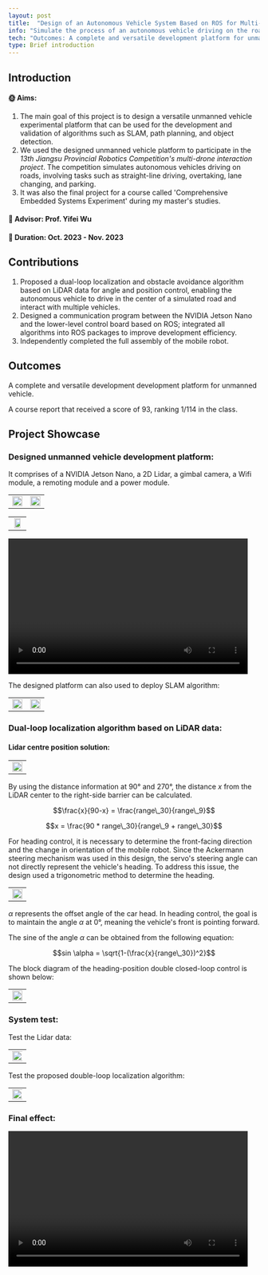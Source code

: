 ```yaml
---
layout: post
title:  "Design of an Autonomous Vehicle System Based on ROS for Multi-Vehicle Interaction Scenarios"
info: "Simulate the process of an autonomous vehicle driving on the road."
tech: "Outcomes: A complete and versatile development platform for unmanned vehicles."
type: Brief introduction
---
```


## Introduction

#### &#127774; Aims: 

1. The main goal of this project is to design a versatile unmanned vehicle experimental platform that can be used for the development and validation of algorithms such as SLAM, path planning, and object detection.
2. We used the designed unmanned vehicle platform to participate in the *13th Jiangsu Provincial Robotics Competition's multi-drone interaction project*. The competition simulates autonomous vehicles driving on roads, involving tasks such as straight-line driving, overtaking, lane changing, and parking.
3. It was also the final project for a course called 'Comprehensive Embedded Systems Experiment' during my master's studies. 
   

#### &#128221; Advisor: Prof. Yifei Wu 

#### &#128197; Duration: Oct. 2023 - Nov. 2023

## Contributions

1. Proposed a dual-loop localization and obstacle avoidance algorithm based on LiDAR data for angle and position control, enabling the autonomous vehicle to drive in the center of a simulated road and interact with multiple vehicles.
2. Designed a communication program between the NVIDIA Jetson Nano and the lower-level control board based on ROS; integrated all algorithms into ROS packages to improve development efficiency.
3. Independently completed the full assembly of the mobile robot.


## Outcomes
 
A complete and versatile development development platform for unmanned vehicle.

A course report that received a score of 93, ranking 1/114 in the class.

## Project Showcase

### Designed unmanned vehicle development platform:

It comprises of a NVIDIA Jetson Nano, a 2D Lidar, a gimbal camera, a Wifi module, a remoting module and a power module.

<table rules="none" align="center">
	<tr>
		<td>
			<center>
				<img src="https://effun.xyz/assets/img/20220928/2.jpg" width="100%" />
				<br/>
				<font color="AAAAAA"></font>
			</center>
		</td>
        		<td>
			<center>
				<img src="https://effun.xyz/assets/img/20220928/1.jpg" width="100%" />
				<br/>
				<font color="AAAAAA"></font>
			</center>
		</td>
        </td>
	</tr>
</table>

<table rules="none" align="center">
	<tr>
		<td>
			<center>
				<img src="https://effun.xyz/assets/img/20220928/微信图片_20240907205620.jpg" width="80%" />
				<br/>
				<font color="AAAAAA"></font>
			</center>
		</td>
	</tr>
</table>
        		
<video width="480" height="272" controls>
    
    <source src="https://effun.xyz/assets/img/20220928/ackerman-2.mp4" type="video/mp4">

</video>

The designed platform can also used to deploy SLAM algorithm:

<table rules="none" align="center">
	<tr>
		<td>
			<center>
				<img src="https://effun.xyz/assets/img/20220928/6.jpg" width="100%" />
				<br/>
				<font color="AAAAAA"></font>
			</center>
		</td>
        		<td>
			<center>
				<img src="https://effun.xyz/assets/img/20220928/5.jpg" width="100%" />
				<br/>
				<font color="AAAAAA"></font>
			</center>
		</td>
        </td>
	</tr>
</table>

### Dual-loop localization algorithm based on LiDAR data:

####  Lidar centre position solution:

<table rules="none" align="center">
	<tr>
		<td>
			<center>
				<img src="https://effun.xyz/assets/img/20220928/Quicker_20240907_211427.png" width="100%" />
				<br/>
				<font color="AAAAAA"></font>
			</center>
		</td>
	</tr>
</table>

By using the distance information at 90° and 270°, the distance $x$ from the LiDAR center to the right-side barrier can be calculated.

$$\frac{x}{90-x} = \frac{range\_30}{range\_9}$$

$$x = \frac{90 * range\_30}{range\_9 + range\_30}$$

For heading control, it is necessary to determine the front-facing direction and the change in orientation of the mobile robot. Since the Ackermann steering mechanism was used in this design, the servo's steering angle can not directly represent the vehicle's heading. To address this issue, the design used a trigonometric method to determine the heading.

<table rules="none" align="center">
	<tr>
		<td>
			<center>
				<img src="https://effun.xyz/assets/img/20220928/Quicker_20240907_211522.png" width="100%" />
				<br/>
				<font color="AAAAAA"></font>
			</center>
		</td>
	</tr>
</table>

$\alpha$ represents the offset angle of the car head. In heading control, the goal is to maintain the angle $\alpha$ at 0°, meaning the vehicle's front is pointing forward.

The sine of the angle $\alpha$ can be obtained from the following equation:

$$sin \alpha = \sqrt{1-(\frac{x}{range\_30})^2}$$

The block diagram of the heading-position double closed-loop control is shown below:

<table rules="none" align="center">
	<tr>
		<td>
			<center>
				<img src="https://effun.xyz/assets/img/20220928/Quicker_20240907_211552.png" width="100%" />
				<br/>
				<font color="AAAAAA"></font>
			</center>
		</td>
	</tr>
</table>

### System test:

Test the Lidar data:

<table rules="none" align="center">
	<tr>
		<td>
			<center>
				<img src="https://effun.xyz/assets/img/20220928/3.jpg" width="1000%" />
				<br/>
				<font color="AAAAAA"></font>
			</center>
		</td>
	</tr>
</table>

Test the proposed double-loop localization algorithm:

<table rules="none" align="center">
	<tr>
		<td>
			<center>
				<img src="https://effun.xyz/assets/img/20220928/4.jpg" width="1000%" />
				<br/>
				<font color="AAAAAA"></font>
			</center>
		</td>
	</tr>
</table>

### Final effect:

<video width="480" height="272" controls>
    
    <source src="ackerman-1" type="video/mp4">

</video>